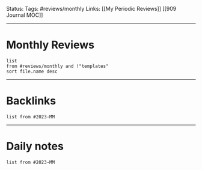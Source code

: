 Status:
Tags: #reviews/monthly 
Links: [[My Periodic Reviews]] [[909 Journal MOC]]
___
# Monthly Reviews
```dataview
list 
from #reviews/monthly and !"templates"
sort file.name desc
```
___
# Backlinks
```dataview
list from #2023-MM 
```
___
# Daily notes
```dataview
list from #2023-MM
```
